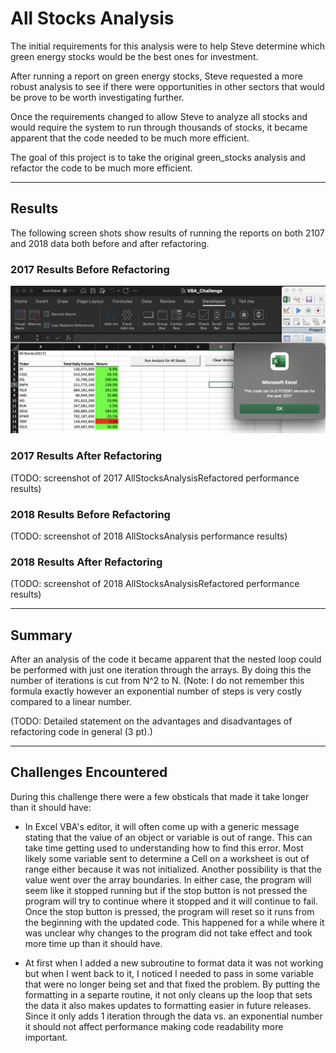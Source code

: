 # All Stocks Analysis

The initial requirements for this analysis were to help Steve determine which green energy stocks would be the best ones for investment.

After running a report on green energy stocks, Steve requested a more robust analysis to see if there were opportunities in other sectors that would be prove to be worth investigating further.

Once the requirements changed to allow Steve to analyze all stocks and would require the system to run through thousands of stocks, it became apparent that the code needed to be much more efficient.

The goal of this project is to take the original green_stocks analysis and refactor the code to be much more efficient.

---
## Results

The following screen shots show results of running the reports on both 2107 and 2018 data both before and after refactoring.

### 2017 Results Before Refactoring

![2017_Results_After_Refactoring.png](./resources/2017_Results_After_Refactoring.png)

### 2017 Results After Refactoring

(TODO: screenshot of 2017 AllStocksAnalysisRefactored performance results)

### 2018 Results Before Refactoring

(TODO: screenshot of 2018 AllStocksAnalysis performance results)

### 2018 Results After Refactoring

(TODO: screenshot of 2018 AllStocksAnalysisRefactored performance results)

---
## Summary

After an analysis of the code it became apparent that the nested loop could be performed with just one iteration through the arrays. By doing this the number of iterations is cut from N^2 to N. (Note: I do not remember this formula exactly however an exponential number of steps is very costly compared to a linear number.

(TODO: Detailed statement on the advantages and disadvantages of refactoring code in general (3 pt).)

---
## Challenges Encountered

During this challenge there were a few obsticals that made it take longer than it should have:
- In Excel VBA's editor, it will often come up with a generic message stating that the value of an object or variable is out of range.  This can take time getting used to understanding how to find this error. Most likely some variable sent to determine a Cell on a worksheet is out of range either because it was not initialized. Another possibility is that the value went over the array boundaries.  In either case, the program will seem like it stopped running but if the stop button is not pressed the program will try to continue where it stopped and it will continue to fail. Once the stop button is pressed, the program will reset so it runs from the beginning with the updated code. This happened for a while where it was unclear why changes to the program did not take effect and took more time up than it should have.

- At first when I added a new subroutine to format data it was not working but when I went back to it, I noticed I needed to pass in some variable that were no longer being set and that fixed the problem.  By putting the formatting in a separte routine, it not only cleans up the loop that sets the data it also makes updates to formatting easier in future releases.  Since it only adds 1 iteration through the data vs. an exponential number it should not affect performance making code readability more important.
